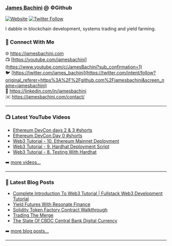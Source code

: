 ### [James Bachini][website] @ ⚙️Github

[![Website](https://img.shields.io/website?label=jamesbachini.com&style=for-the-badge&url=https%3A%2F%2Fjamesbachini.com)](https://jamesbachini.com)
[![Twitter Follow](https://img.shields.io/twitter/follow/james_bachini?color=1DA1F2&logo=twitter&style=for-the-badge)](https://twitter.com/intent/follow?original_referer=https%3A%2F%2Fgithub.com%2Fjamesbachini&screen_name=jamesbachini)

I dabble in blockchain development, systems trading and yield farming.

### 👋 Connect With Me

🌐 https://jamesbachini.com
<br />
📺 [https://youtube.com/jamesbachini](https://www.youtube.com/c/JamesBachini?sub_confirmation=1)
<br />
🐦 [https://twitter.com/james_bachini](https://twitter.com/intent/follow?original_referer=https%3A%2F%2Fgithub.com%2Fjamesbachini&screen_name=jamesbachini)
<br />
👔 https://linkedin.com/in/jamesbachini
<br />
✉️ https://jamesbachini.com/contact/

---

### 📺 Latest YouTube Videos

<!-- YOUTUBE:START -->
- [Ethereum DevCon days 2 &amp; 3 #shorts](https://www.youtube.com/watch?v=CqX2tI6RSVg)
- [Ethereum DevCon Day 0 #shorts](https://www.youtube.com/watch?v=lXi19MY4Fvk)
- [Web3 Tutorial - 10. Ethereum Mainnet Deployment](https://www.youtube.com/watch?v=rTqGCQ8V05c)
- [Web3 Tutorial - 9. Hardhat Deployment Script](https://www.youtube.com/watch?v=5bdDs8HeN5o)
- [Web3 Tutorial - 8. Testing With Hardhat](https://www.youtube.com/watch?v=olZGZ7inhxU)
<!-- YOUTUBE:END -->

➡️ [more videos...](https://youtube.com/jamesbachini)

---

### 📝 Latest Blog Posts

<!-- BLOG-POST-LIST:START -->
- [Complete Introduction To Web3 Tutorial | Fullstack Web3 Development Tutorial](https://jamesbachini.com/web3-tutorial/)
- [Yield Futures With Resonate Finance](https://jamesbachini.com/resonate-finance/)
- [Solidity Token Factory Contract Walkthrough](https://jamesbachini.com/token-factory/)
- [Trading The Merge](https://jamesbachini.com/trading-the-merge/)
- [The State Of CBDC Central Bank Digital Currency](https://jamesbachini.com/cbdc/)
<!-- BLOG-POST-LIST:END -->

➡️ [more blog posts...](https://jamesbachini.com)

---

[website]: https://jamesbachini.com
[twitter]: https://twitter.com/james_bachini
[youtube]: https://youtube.com/jamesbachini
[linkedin]: https://linkedin.com/in/jamesbachini
